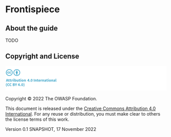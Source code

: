 # Frontispiece

## About the guide

TODO

## Copyright and License

![license](../../images/license.png)

Copyright © 2022 The OWASP Foundation. 

This document is released under the [Creative Commons Attribution 4.0 International](https://creativecommons.org/licenses/by/4.0/). For any reuse or distribution, you must make clear to others the license terms of this work.

Version 0.1 SNAPSHOT, 17 November 2022

<div style="page-break-after: always; visibility: hidden">
\newpage
</div>
